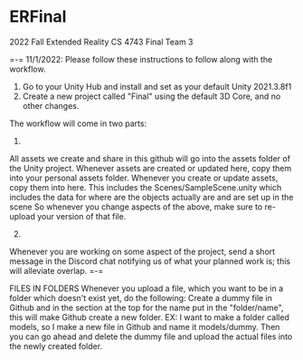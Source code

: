 # ERFinal
2022 Fall Extended Reality CS 4743 Final Team 3

=-=
11/1/2022:
Please follow these instructions to follow along with the workflow.
1. Go to your Unity Hub and install and set as your default Unity 2021.3.8f1
2. Create a new project called "Final" using the default 3D Core, and no other changes.

The workflow will come in two parts:

1.
All assets we create and share in this github will go into the assets folder of the Unity project.
Whenever assets are created or updated here, copy them into your personal assets folder.
Whenever you create or update assets, copy them into here.
This includes the Scenes/SampleScene.unity which includes the data for where are the objects actually are and are set up in the scene
So whenever you change aspects of the above, make sure to re-upload your version of that file.

2.
Whenever you are working on some aspect of the project, send a short message in the Discord chat notifying us of what your planned work is;
this will alleviate overlap.
=-=

FILES IN FOLDERS
Whenever you upload a file, which you want to be in a folder which doesn't exist yet, do the following:
Create a dummy file in Github and in the section at the top for the name put in the "folder/name", this will make Github create a new folder.
EX: I want to make a folder called models, so I make a new file in Github and name it models/dummy.
Then you can go ahead and delete the dummy file and upload the actual files into the newly created folder.
